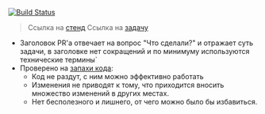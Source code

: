[![Build Status](https://drone.daymarket.uz/api/badges/DayMarket/customers-frontend/status.svg?branch=%BRANCH_BUILD%)](https://drone.daymarket.uz/DayMarket/customers-frontend)

> Ссылка на [стенд](https://%JIRA%-b2c.dev.cluster.daymarket.uz/ru)
> Ссылка на [задачу](https://jira.uzum.com/browse/%JIRA%)

- Заголовок PR'а отвечает на вопрос "Что сделали?" и отражает суть задачи, в заголовке нет сокращений и по минимуму используются технические термины`
- Проверено на [запахи кода](https://refactoring.guru/ru/refactoring/smells):
  - Код не раздут, с ним можно эффективно работать
  - Изменения не приводят к тому, что приходится вносить множество изменений в других местах.
  - Нет бесполезного и лишнего, от чего можно было бы избавиться.

<!-- (Опционально) Техническое описание (для ревьверов), все остальное в джиру -->
